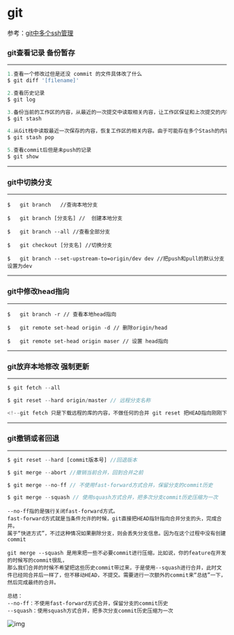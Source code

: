 # git

参考：[git中多个ssh管理](https://www.jianshu.com/p/f7f4142a1556)

### **git查看记录 备份暂存**
----------------

```javascript
1.查看一个修改过但是还没 commit 的文件具体改了什么
$ git diff '[filename]'

2.查看历史记录
$ git log

3.备份当前的工作区的内容，从最近的一次提交中读取相关内容，让工作区保证和上次提交的内容一致。同时，将当前的工作区内容保存到Git栈中。
$ git stash

4.从Git栈中读取最近一次保存的内容，恢复工作区的相关内容。由于可能存在多个Stash的内容，所以用栈来管理，pop会从最近的一个stash中读取内容并恢复。
$ git stash pop

5.查看commit后但是未push的记录
$ git show 
```

****

### **git中切换分支**
------------

```
$   git branch   //查询本地分支

$   git branch [分支名] //  创建本地分支

$   git branch --all //查看全部分支

$   git checkout [分支名] //切换分支

$   git branch --set-upstream-to=origin/dev dev //把push和pull的默认分支设置为dev
```

****

### **git中修改head指向**
----------------

```
$   git branch -r // 查看本地head指向

$   git remote set-head origin -d // 删除origin/head

$   git remote set-head origin maser // 设置 head指向
```

****

### **git放弃本地修改 强制更新**
------------------

```javascript
$ git fetch --all

$ git reset --hard origin/master // 远程分支名称

<!--git fetch 只是下载远程的库的内容，不做任何的合并 git reset 把HEAD指向刚刚下载的最新的版本-->
```

****

### **git撤销或者回退**
----------------
```javascript
$ git reset --hard [commit版本号] //回退版本

$ git merge --abort //撤销当前合并，回到合并之前

$ git merge --no-ff // 不使用fast-forward方式合并，保留分支的commit历史

$ git merge --squash // 使用squash方式合并，把多次分支commit历史压缩为一次
```
    --no-ff指的是强行关闭fast-forward方式。
    fast-forward方式就是当条件允许的时候，git直接把HEAD指针指向合并分支的头，完成合并。
    属于“快进方式”，不过这种情况如果删除分支，则会丢失分支信息。因为在这个过程中没有创建commit
    
    git merge --squash 是用来把一些不必要commit进行压缩，比如说，你的feature在开发的时候写的commit很乱，
    那么我们合并的时候不希望把这些历史commit带过来，于是使用--squash进行合并，此时文件已经同合并后一样了，但不移动HEAD，不提交。需要进行一次额外的commit来“总结”一下，然后完成最终的合并。
    
    总结：
    --no-ff：不使用fast-forward方式合并，保留分支的commit历史
    --squash：使用squash方式合并，把多次分支commit历史压缩为一次
![img](https://segmentfault.com/img/bVkJAj)


